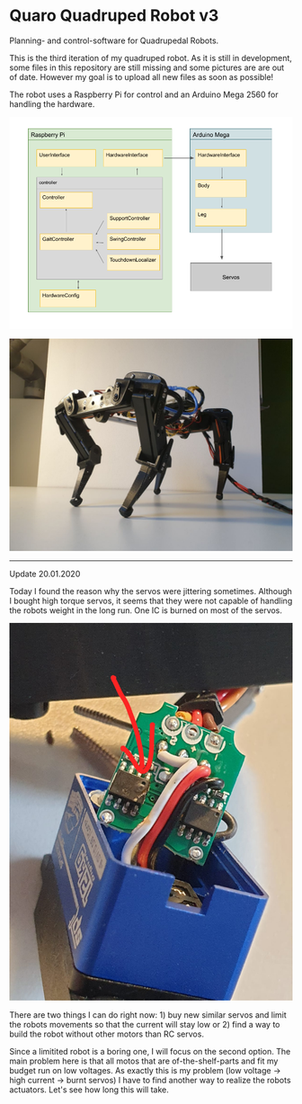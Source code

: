 # Quaro Quadruped Robot v3
Planning- and control-software for Quadrupedal Robots.

This is the third iteration of my quadruped robot. As it is still in development, some files in this repository are still missing and some pictures are are out of date. However my goal is to upload all new files as soon as possible!

The robot uses a Raspberry Pi for control and an Arduino Mega 2560 for handling the hardware.

![diagram](https://github.com/ThomasSchnapka/quaro/blob/v3/doc/Quaro_diagramm.png)

![hardware](https://raw.githubusercontent.com/ThomasSchnapka/quaro/master/doc/hardware_image.jpg)

---
Update 20.01.2020

Today I found the reason why the servos were jittering sometimes. Although I bought high torque servos, it seems that they were not capable of handling the robots weight in the long run. One IC is burned on most of the servos.

![burnt servo](https://raw.githubusercontent.com/ThomasSchnapka/quaro/master/doc/burnt_servo.jpeg)

There are two things I can do right now: 1) buy new similar servos and limit the robots movements so that the current will stay low or 2) find a way to build the robot without other motors than RC servos.

Since a limitited robot is a boring one, I will focus on the second option. The main problem here is that all motos that are of-the-shelf-parts and fit my budget run on low voltages. As exactly this is my problem (low voltage -> high current -> burnt servos) I have to find another way to realize the robots actuators. Let's see how long this will take. 
